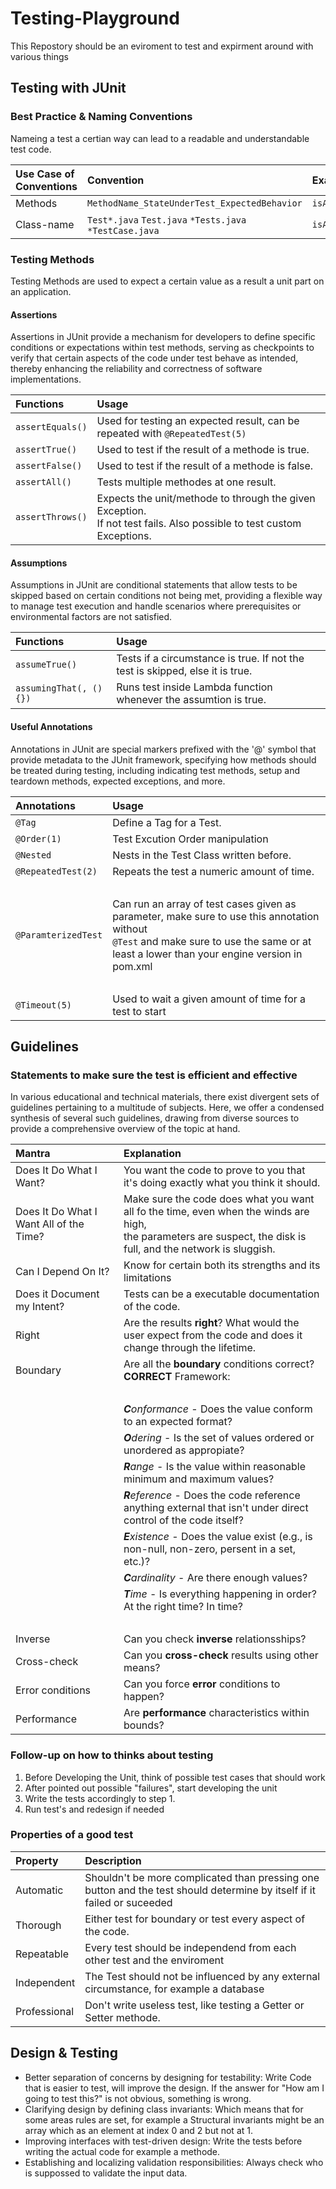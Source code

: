 # Testing-Playground

This Repostory should be an eviroment to test and expirment around with various things

## Testing with JUnit

### Best Practice & Naming Conventions

Nameing a test a certian way can lead to a readable and understandable test code.

| Use Case of Conventions | Convention                                              | Example                            |
| :---------------------- | :------------------------------------------------------ | :--------------------------------- |
| Methods                 | `MethodName_StateUnderTest_ExpectedBehavior`            | `isAdult_AgeLessThan18_False`      |
| Class-name              | `Test*.java` `Test.java` `*Tests.java` `*TestCase.java` | `isAdult_AgeLessThan18_False_Test` |

### Testing Methods

Testing Methods are used to expect a certain value as a result a unit part on an application.

#### Assertions

Assertions in JUnit provide a mechanism for developers to define specific conditions or expectations within test methods, serving as checkpoints to verify that certain aspects of the code under test behave as intended, thereby enhancing the reliability and correctness of software implementations.

| Functions        | Usage                                                                                                                     |
| :--------------- | :------------------------------------------------------------------------------------------------------------------------ |
| `assertEquals()` | Used for testing an expected result, can be repeated with `@RepeatedTest(5)`                                              |
| `assertTrue()`   | Used to test if the result of a methode is true.                                                                          |
| `assertFalse()`  | Used to test if the result of a methode is false.                                                                         |
| `assertAll()`    | Tests multiple methodes at one result.                                                                                    |
| `assertThrows()` | Expects the unit/methode to through the given Exception. <br> If not test fails. Also possible to test custom Exceptions. |

#### Assumptions

Assumptions in JUnit are conditional statements that allow tests to be skipped based on certain conditions not being met, providing a flexible way to manage test execution and handle scenarios where prerequisites or environmental factors are not satisfied.

| Functions               | Usage                                                                         |
| :---------------------- | :---------------------------------------------------------------------------- |
| `assumeTrue()`          | Tests if a circumstance is true. If not the test is skipped, else it is true. |
| `assumingThat(, () {})` | Runs test inside Lambda function whenever the assumtion is true.              |

#### Useful Annotations

Annotations in JUnit are special markers prefixed with the '@' symbol that provide metadata to the JUnit framework, specifying how methods should be treated during testing, including indicating test methods, setup and teardown methods, expected exceptions, and more.

| Annotations         | Usage                                                                                                                                                                                          |
| :------------------ | :--------------------------------------------------------------------------------------------------------------------------------------------------------------------------------------------- |
| `@Tag`              | Define a Tag for a Test.                                                                                                                                                                       |
| `@Order(1)`         | Test Excution Order manipulation                                                                                                                                                               |
| `@Nested`           | Nests in the Test Class written before.                                                                                                                                                        |
| `@RepeatedTest(2)`  | Repeats the test a numeric amount of time.                                                                                                                                                     |
|                     | <br>                                                                                                                                                                                           |
| `@ParamterizedTest` | Can run an array of test cases given as parameter, make sure to use this annotation without <br> `@Test` and make sure to use the same or at least a lower than your engine version in pom.xml |
|                     | <br>                                                                                                                                                                                           |
| `@Timeout(5)`       | Used to wait a given amount of time for a test to start                                                                                                                                        |

## Guidelines

### Statements to make sure the test is efficient and effective

In various educational and technical materials, there exist divergent sets of guidelines pertaining to a multitude of subjects. Here, we offer a condensed synthesis of several such guidelines, drawing from diverse sources to provide a comprehensive overview of the topic at hand.

| Mantra                                  | Explanation                                                                                                                                                          |
| :-------------------------------------- | :------------------------------------------------------------------------------------------------------------------------------------------------------------------- |
| Does It Do What I Want?                 | You want the code to prove to you that it's doing exactly what you think it should.                                                                                  |
| Does It Do What I Want All of the Time? | Make sure the code does what you want all fo the time, even when the winds are high, <br> the parameters are suspect, the disk is full, and the network is sluggish. |
| Can I Depend On It?                     | Know for certain both its strengths and its limitations                                                                                                              |
| Does it Document my Intent?             | Tests can be a executable documentation of the code.                                                                                                                 |
| Right                                   | Are the results **right**? What would the user expect from the code and does it change through the lifetime.                                                         |
| Boundary                                | Are all the **boundary** conditions correct? **CORRECT** Framework: <br>                                                                                             |
|                                         | <br>                                                                                                                                                                 |
|                                         | _**C**onformance_ - Does the value conform to an expected format?                                                                                                    |
|                                         | _**O**dering_ - Is the set of values ordered or unordered as appropiate?                                                                                             |
|                                         | _**R**ange_ - Is the value within reasonable minimum and maximum values?                                                                                             |
|                                         | _**R**eference_ - Does the code reference anything external that isn't under direct control of the code itself?                                                      |
|                                         | _**E**xistence_ - Does the value exist (e.g., is non-null, non-zero, persent in a set, etc.)?                                                                        |
|                                         | _**C**ardinality_ - Are there enough values?                                                                                                                         |
|                                         | _**T**ime_ - Is everything happening in order? At the right time? In time? <br>                                                                                      |
|                                         | <br>                                                                                                                                                                 |
| Inverse                                 | Can you check **inverse** relationsships?                                                                                                                            |
| Cross-check                             | Can you **cross-check** results using other means?                                                                                                                   |
| Error conditions                        | Can you force **error** conditions to happen?                                                                                                                        |
| Performance                             | Are **performance** characteristics within bounds?                                                                                                                   |

### Follow-up on how to thinks about testing

1. Before Developing the Unit, think of possible test cases that should work
2. After pointed out possible "failures", start developing the unit
3. Write the tests accordingly to step 1.
4. Run test's and redesign if needed

### Properties of a good test

| Property     | Description                                                                                                             |
| :----------- | :---------------------------------------------------------------------------------------------------------------------- |
| Automatic    | Shouldn't be more complicated than pressing one button and the test should determine by itself if it failed or suceeded |
| Thorough     | Either test for boundary or test every aspect of the code.                                                              |
| Repeatable   | Every test should be independend from each other test and the enviroment                                                |
| Independent  | The Test should not be influenced by any external circumstance, for example a database                                  |
| Professional | Don't write useless test, like testing a Getter or Setter methode.                                                      |

## Design & Testing

- Better separation of concerns by designing for testability: Write Code that is easier to test, will improve the design. If the answer for "How am I going to test this?" is not obvious, something is wrong.
- Clarifying design by defining class invariants: Which means that for some areas rules are set, for example a Structural invariants might be an array which as an element at index 0 and 2 but not at 1.
- Improving interfaces with test-driven design: Write the tests before writing the actual code for example a methode. 
- Establishing and localizing validation responsibilities: Always check who is suppossed to validate the input data. 


